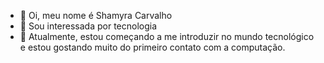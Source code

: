 - 👋 Oi, meu nome é Shamyra Carvalho
- 👀 Sou interessada por tecnologia
- 🌱 Atualmente, estou começando a me introduzir no mundo tecnológico e estou gostando muito do primeiro contato com a computação.


<!---
shamyracarvalhoo/shamyracarvalhoo is a ✨ special ✨ repository because its `README.md` (this file) appears on your GitHub profile.
You can click the Preview link to take a look at your changes.
--->

